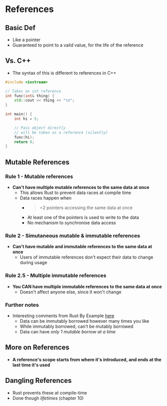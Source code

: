 # References
## Basic Def
- Like a pointer
- Guaranteed to point to a valid value, for the life of the reference

## Vs. C++
- The syntax of this is different to references in C++

```cpp
#include <iostream>

// Takes an int reference
int func(int& thing) {
    std::cout << thing << "\n";
}

int main() {
    int hi = 5;

    // Pass object directly
    // will be taken as a reference (silently)
    func(hi);
    return 0;
}
```

## Mutable References
### Rule 1 - Mutable references
- **Can't have multiple mutable references to the same data at once**
  - This allows Rust to prevent data races at compile time
  - Data races happen when
    - >=2 pointers accessing the same data at once
    - At least one of the pointers is used to write to the data
    - No mechanism to synchronise data access

### Rule 2 - Simutaneous mutable & immutable references
- **Can't have mutable and immutable references to the same data at once**
  - Users of immutable references don't expect their data to change during usage

### Rule 2.5 - Multiple immutable references
- **You CAN have multiple immutable references to the same data at once**
  - Doesn't affect anyone else, since it won't change

### Further notes
- Interesting comments from Rust By Example [here][by-example-aliasing]
  - Data can be immutably borrowed however many times you like
  - While immutably borrowed, can't be mutably borrowed
  - Data can have *only 1 mutable borrow at a time*

## More on References
- **A reference's scope starts from where it's introduced, and ends at the last time it's used**

## Dangling References
- Rust prevents these at compile-time
- Done though *lifetimes* (chapter 10)

[by-example-aliasing]: https://doc.rust-lang.org/rust-by-example/scope/borrow/alias.html#aliasing
